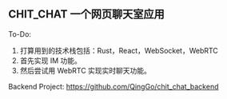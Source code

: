 ## CHIT_CHAT 一个网页聊天室应用

To-Do:
1. 打算用到的技术栈包括：Rust，React，WebSocket，WebRTC
2. 首先实现 IM 功能。
3. 然后尝试用 WebRTC 实现实时聊天功能。

Backend Project: https://github.com/QingGo/chit_chat_backend